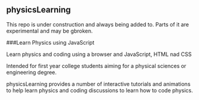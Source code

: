 ## physicsLearning

This repo is under construction and always being added to.  Parts of it are experimental and may be gbroken.

###Learn Physics using JavaScript

Learn physics and coding using a browser and JavaScript, HTML nad CSS

Intended for first year college students aiming for a physical sciences or engineering
degree.

physicsLearning provides a number of interactive tutorials and animations to help learn physics
and coding discussions to learn how to code physics.